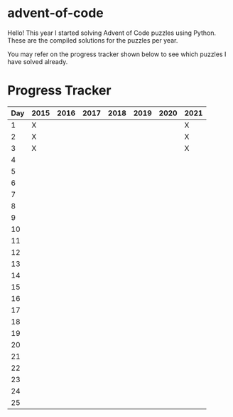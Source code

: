 # advent-of-code
Hello! This year I started solving Advent of Code puzzles using Python. These are the compiled solutions for the puzzles per year. 

You may refer on the progress tracker shown below to see which puzzles I have solved already.


# Progress Tracker

Day | 2015 | 2016 | 2017 | 2018 | 2019 | 2020 | 2021
--- | ---- | ---- | ---- | ----| ---- | ---- | ----
1 | X |  |  | |  |  | X
2 | X |  |  | |  |  | X
3 | X |  |  | |  |  | X
4 |  |  |  | |  |  | 
5 |  |  |  | |  |  | 
6 |  |  |  | |  |  | 
7 |  |  |  | |  |  | 
8 |  |  |  | |  |  | 
9 |  |  |  | |  |  | 
10 |  |  |  | |  |  | 
11 |  |  |  | |  |  | 
12 |  |  |  | |  |  | 
13 |  |  |  | |  |  | 
14 |  |  |  | |  |  | 
15 |  |  |  | |  |  | 
16 |  |  |  | |  |  | 
17 |  |  |  | |  |  | 
18 |  |  |  | |  |  | 
19 |  |  |  | |  |  | 
20 |  |  |  | |  |  | 
21 |  |  |  | |  |  | 
22 |  |  |  | |  |  | 
23 |  |  |  | |  |  | 
24 |  |  |  | |  |  | 
25 |  |  |  | |  |  | 
